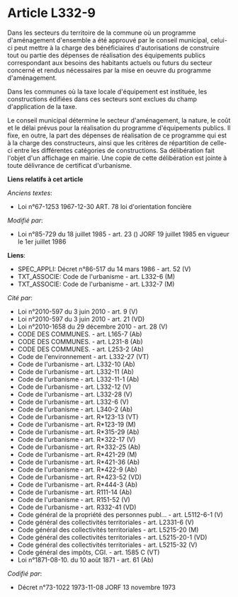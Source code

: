 # Article L332-9

Dans les secteurs du territoire de la commune où un programme d'aménagement d'ensemble a été approuvé par le conseil
municipal, celui-ci peut mettre à la charge des bénéficiaires d'autorisations de construire tout ou partie des dépenses de
réalisation des équipements publics correspondant aux besoins des habitants actuels ou futurs du secteur concerné et rendus
nécessaires par la mise en oeuvre du programme d'aménagement.

Dans les communes où la taxe locale d'équipement est instituée, les constructions édifiées dans ces secteurs sont exclues du
champ d'application de la taxe.

Le conseil municipal détermine le secteur d'aménagement, la nature, le coût et le délai prévus pour la réalisation du
programme d'équipements publics. Il fixe, en outre, la part des dépenses de réalisation de ce programme qui est à la charge
des constructeurs, ainsi que les critères de répartition de celle-ci entre les différentes catégories de constructions. Sa
délibération fait l'objet d'un affichage en mairie. Une copie de cette délibération est jointe à toute délivrance de
certificat d'urbanisme.

**Liens relatifs à cet article**

_Anciens textes_:

  - Loi n°67-1253 1967-12-30 ART. 78 loi d'orientation foncière

_Modifié par_:

  - Loi n°85-729 du 18 juillet 1985 - art. 23 () JORF 19 juillet 1985 en vigueur le 1er juillet 1986

**Liens**:

  - SPEC_APPLI: Décret n°86-517 du 14 mars 1986 - art. 52 (V)
  - TXT_ASSOCIE: Code de l'urbanisme - art. L332-6 (M)
  - TXT_ASSOCIE: Code de l'urbanisme - art. L332-7 (M)

_Cité par_:

  - Loi n°2010-597 du 3 juin 2010 - art. 9 (V)
  - Loi n°2010-597 du 3 juin 2010 - art. 21 (VD)
  - Loi n°2010-1658 du 29 décembre 2010 - art. 28 (V)
  - CODE DES COMMUNES. - art. L165-7 (Ab)
  - CODE DES COMMUNES. - art. L231-8 (Ab)
  - CODE DES COMMUNES. - art. L253-2 (Ab)
  - Code de l'environnement - art. L332-27 (VT)
  - Code de l'urbanisme - art. L332-10 (Ab)
  - Code de l'urbanisme - art. L332-11 (Ab)
  - Code de l'urbanisme - art. L332-11-1 (Ab)
  - Code de l'urbanisme - art. L332-12 (V)
  - Code de l'urbanisme - art. L332-28 (V)
  - Code de l'urbanisme - art. L332-6 (V)
  - Code de l'urbanisme - art. L340-2 (Ab)
  - Code de l'urbanisme - art. R*123-13 (VT)
  - Code de l'urbanisme - art. R*123-19 (M)
  - Code de l'urbanisme - art. R*315-29 (Ab)
  - Code de l'urbanisme - art. R*322-17 (V)
  - Code de l'urbanisme - art. R*332-25 (Ab)
  - Code de l'urbanisme - art. R*421-29 (M)
  - Code de l'urbanisme - art. R*421-36 (Ab)
  - Code de l'urbanisme - art. R*422-9 (Ab)
  - Code de l'urbanisme - art. R*423-52 (VD)
  - Code de l'urbanisme - art. R*444-3 (Ab)
  - Code de l'urbanisme - art. R111-14 (Ab)
  - Code de l'urbanisme - art. R151-52 (V)
  - Code de l'urbanisme - art. R332-41 (VD)
  - Code général de la propriété des personnes publ... - art. L5112-6-1 (V)
  - Code général des collectivités territoriales - art. L2331-6 (V)
  - Code général des collectivités territoriales - art. L5215-20 (M)
  - Code général des collectivités territoriales - art. L5215-20-1 (VD)
  - Code général des collectivités territoriales - art. L5215-32 (V)
  - Code général des impôts, CGI. - art. 1585 C (VT)
  - Loi n°1871-08-10. du 10 août 1871 - art. 61 (Ab)

_Codifié par_:

  - Décret n°73-1022 1973-11-08 JORF 13 novembre 1973
